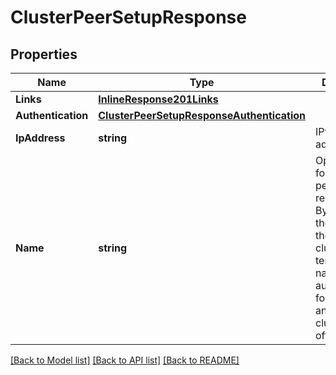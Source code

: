 # ClusterPeerSetupResponse

## Properties

Name | Type | Description | Notes
------------ | ------------- | ------------- | -------------
**Links** | [**InlineResponse201Links**](inline_response_201__links.md) |  | [optional] 
**Authentication** | [**ClusterPeerSetupResponseAuthentication**](cluster_peer_setup_response_authentication.md) |  | [optional] 
**IpAddress** | **string** | IPv4 or IPv6 address | [optional] 
**Name** | **string** | Optional name for the cluster peer relationship. By default it is the name of the remote cluster, or a temporary name may be autogenerated for anonymous cluster peer offers. | [optional] 

[[Back to Model list]](../README.md#documentation-for-models) [[Back to API list]](../README.md#documentation-for-api-endpoints) [[Back to README]](../README.md)


